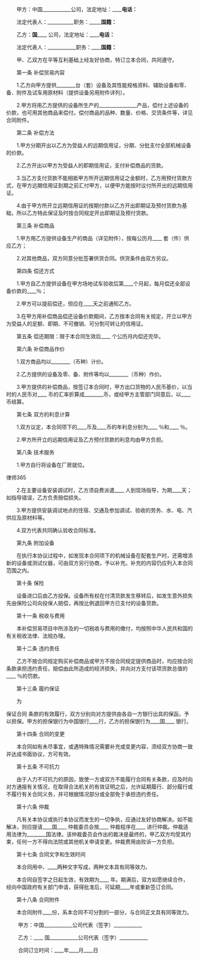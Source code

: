 
 　　甲方：中国____________公司，法定地址：____________电话：________
 
 　　法定代表人：___________职务：_____________国籍：________
 
 　　乙方：____国________ 公司，法定地址：____________电话：________
 
 　　法定代表人：____________职务：____________国籍：________
 
 　　甲、乙双方在平等互利基础上经友好协商，特订立本合同，共同遵守。
 
 　　第一条 补偿贸易内容
 
 　　1.乙方向甲方提供________台（套）设备及其性能规格资料、辅助设备和零、备、附件及试车用原材料（提供设备另用附件详列）。
 
 　　2.甲方将用乙方提供的设备所生产的________________产品，偿付上述设备的价款，也可用其他商品来偿付。偿付商品的品种、数量、价格、交货条件等，详见合同附件。
 
 　　第二条 补偿方法
 
 　　1.甲方分期开出以乙方为受益人的远期信用证，分期、分批支付全部机械设备的价款。
 
 　　2.乙方开出以甲方为受益人的即期信用证，支付补偿商品的货款。
 
 　　3.当乙方支付货款不能相抵甲方所开远期信用证之金额时，乙方用预付货款方式，在甲方远期信用证到期之前汇付甲方，以便甲方能按时议付所开出的远期信用证。
 
 　　4.由于甲方所开立远期信用证的按期付款以乙方开出即期证及预付货款为基础，所以乙方特此保证及时按合同规定开出即期证及预付货款。
 
 　　第三条 补偿商品
 
 　　1.甲方用乙方提供设备生产的商品（详见附件），按每公历月____ 套（件）供应乙方；
 
 　　2.对其他商品，双方同意分批签署供货合同。供货条件由双方另议。
 
 　　第四条 偿还方式
 
 　　1.甲方自乙方提供设备在甲方场地试车验收后第____个月起，每月偿还全部设备价款的____％；
 
 　　2.甲方可以提前偿还，但应在____天之前通知乙方。
 
 　　3.在甲方用补偿商品偿还设备价款期间，乙方按本合同有关规定，开立以甲方为受益人的足额、即期、不可撤销、可分割可转让的信用证。
 
 　　第五条 偿还期限：限于本合同生效后____ 个公历月内偿还完毕。
 
 　　第六条 补偿商品作价
 
 　　1.双方商品均以________（币种）计价。
 
 　　2.乙方提供的设备及零、备、附件等均以________（币种）作价。
 
 　　3.甲方提供的补偿商品，按签订本合同时，甲方出口货物的人民币基价，以当时的人民币对____ 币的汇率折算成________币，或经甲方主管部门同意后，以____ 币结算。
 
 　　第七条 双方的利息计算
 
 　　1.双方议定，本合同项下的____币及____币的年利息分别为____ ％和____ ％。
 
 　　2.甲方所开立的远期信用证及乙方预付货款的利息均由甲方负担。
 
 　　第八条 技术服务
 
 　　1.甲方自行将设备在厂房就位。
 




 
律师365






 　　2.在主要设备安装调试时，乙方须自费派遣____ 人到现场指导，为期____天；如指导错误，乙方负责赔偿损失。

 

 　　3.甲方提供安装调试地点的住宿、交通及参加调试、验收的劳务、水、电、汽供应及原材料等。

 

 　　4.双方代表共同确认验收合同标准。

 

 　　第九条 附加设备

 

 　　在执行本协议过程中，如发现本合同项下的机械设备在配套生产时，还需增添新的设备或测试仪器，可由双方另行协商，予以补充。补充的内容仍应列入本合同范围之内。

 

 　　第十条 保险

 

 　　设备进口后由乙方投保。设备所有权在付清货款发生移转后，如发生意外损失先由保险公司向投保人赔偿，再按比例退回甲方已支付的设备货款。

 

 　　第十一条 税收与费用

 

 　　本补偿贸易项目中所涉及的一切税收与费用的缴付，均按照中华人民共和国的有关税收法律、法规办理。

 

 　　第十二条 违约责任

 

 　　乙方不按合同规定购买补偿商品或甲方不按合同规定提供商品时，均应按合同条款承担违约责任，赔偿由此所造成的经济损失，并向对方支付该项货款总值的____ ％的罚款。

 

 　　第十三条 履约保证

 

 　　为

保证合同
条款的有效履行，双方分别向对方提供由各自一方银行出具的保函，予以担保。甲方的担保银行为中国银行____行，乙方的担保银行为____国____ 银行。

 

 　　第十四条 合同的变更

 

 　　本合同如有未尽事宜，或遇特殊情况需要补充或变更内容，须经双方协商一致并达成书面协议，方可有效。

 

 　　第十五条 不可抗力

 

 　　由于人力不可抗力的原因，致使一方或双方不能履行合同有关条款，应及时向对方通报有关情况，在取得合法机关的有效证明之后，允许延期履行、部分履行或不履行有关合同义务，并可根据情况部分或全部免于承担违约责任。

 

 　　第十六条 仲裁

 

 　　凡有关本协议或执行本协议而发生的一切争执，应通过友好协商解决。如不能解决，则应提请____国____ 仲裁委员会按____ 仲裁程序在____ 进行仲裁。仲裁适用法律为________国法律。该仲裁委员会作出的裁决是最终的，甲乙双方均受其约束，任何一方不得向法院或其他机关申请变更。仲裁费用由败诉一方负担。

 

 　　第十七条 合同文字和生效时间

 

 　　本合同用中、____两种文字写成，两种文本具有同等效力。

 

 　　本合同自签字之日起生效，有效期为____ 年。期满后，双方如愿继续合作，经向中国政府有关部门申请，获得批准后，可延期____年或重新签订合同。

 

 　　第十八条 合同附件

 

 　　本合同附件____份，系本合同不可分割的一部分，与合同正文具有同等效力。

 

 　　                          甲方：中国____________公司代表（签字）____________

 

 　　                          乙方：____ 国____________公司代表（签字）____________

 

 　　                          合同订立时间：____年____月____日

 


 

 
 
 
 
 
  


  
 

  


  


  
 
 
 
 

